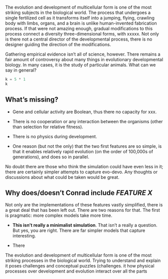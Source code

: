 
The evolution and development of multicellular form is one of the most striking subjects in the biological world. The process that undergoes a single fertilized cell as it transforms itself into a jumping, flying, crawling body with limbs, organs, and a brain is unlike human-invented fabrication process. If that were not amazing enough, gradual modifications to this process connect a diversity three-dimensional forms, with xxxxx. Not only is there not a central director of the developmental process, there is no designer guiding the direction of the modifications.

Gathering empirical evidence isn’t all of science, however. There remains a fair amount of controversy about many things in evolutionary developmental biology. In many cases, it is the study of particular animals. What can we say in general?

```python inline
k = 5 * 1
k
```

## What’s missing?

* Gene and cellular activity are Boolean, thus there no capacity for xxx.
* There is no cooperation or any interaction between the organisms (other than selection for relative fitness).
* There is no physics during development.

* One reason (but not the only) that the two first features are so simple, is that it enables relatively rapid evolution (on the order of 100,000s of generations), and does so in parallel.

No doubt there are those who think the simulation could have even less in it; there are certainly simpler attempts to capture evo-devo. Any thoughts or discussions about what could be taken would be great.

## Why does/doesn’t Conrad include *FEATURE X*

Not only are the implementations of these features vastly simplified, there is a great deal that has been left out. There are two reasons for that. The first is pragmatic: more complex models take more time.

* **This isn’t really a minimalist simulation**. That isn’t a really a question. But yes, you are right. There are far simpler models that capture interesting.

* There

 The evolution and development of multicellular form is one of the most striking processes in the biological world. Trying to understand and explain it poses challenges and conceptual puzzles (challenges. it how physical processes over development and evolution interact over all the parts 
